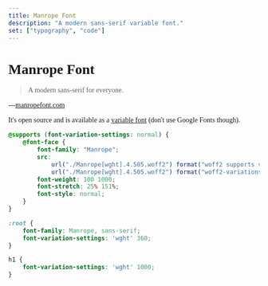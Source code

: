 ```yaml
---
title: Manrope Font
description: "A modern sans-serif variable font."
set: ["typography", "code"]
---
```


# Manrope Font

> A modern sans-serif for everyone.

---[manropefont.com](https://manropefont.com/)

It's open source and is available as a [variable font](https://web.dev/variable-fonts/) (don't use Google Fonts though).

```css
@supports (font-variation-settings: normal) {
	@font-face {
		font-family: "Manrope";
		src:
			url("./Manrope[wght].4.505.woff2") format("woff2 supports variations"),
			url("./Manrope[wght].4.505.woff2") format("woff2-variations");
		font-weight: 100 1000;
		font-stretch: 25% 151%;
		font-style: normal;
	}
}

:root {
	font-family: Manrope, sans-serif;
	font-variation-settings: 'wght' 360;
}

h1 {
	font-variation-settings: 'wght' 1000;
}
```

<style>
	h1 ~ :not(pre),
	h1 {
		font-family: Manrope;
	}

	h1 {
		--h1-line-span: 3;
		--h1-added-lead: .4;
		font-variation-settings:
			'wght' 1000;
	}

	h1 ~ * {
		font-variation-settings:
			'wght' 360;
	}

	@media (min-width: 1200px) {
		h1 {
			--h1-line-span: 5;
		}
	}
</style>

<script>
	import FontManrope from '$libs/FontManrope.svelte'
</script>

<FontManrope />
